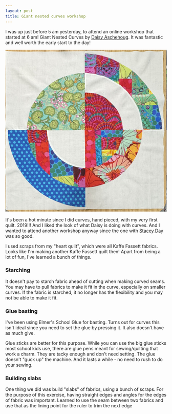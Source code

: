 ```yaml
---
layout: post
title: Giant nested curves workshop
---
```

I was up just before 5 am yesterday, to attend an online workshop that started at 6 am! Giant Nested Curves by [Daisy Aschehoug](https://warmfolk.com/). It was fantastic and well worth the early start to the day!

<img src="/images/giant-nested-curves-block-01.jpg" alt="A large 24 inch square block of pieced fabrics in a riot of colors, shaped in nested circles.">

It's been a hot minute since I did curves, hand pieced, with my very first quilt. 2019!!! And I liked the look of what Daisy is doing with curves. And I wanted to attend another workshop anyway since the one with [Stacey Day](/heart-quilt-workshop/) was so good.

I used scraps from my "heart quilt", which were all Kaffe Fassett fabrics. Looks like I'm making another Kaffe Fassett quilt then!
Apart from being a lot of fun, I've learned a bunch of things.

### Starching
It doesn't pay to starch fabric ahead of cutting when making curved seams. You may have to pull fabrics to make it fit in the curve, especially on smaller curves. If the fabric is starched, it no longer has the flexibility and you may not be able to make it fit.

### Glue basting
I've been using Elmer's School Glue for basting. Turns out for curves this isn't ideal since you need to set the glue by pressing it. It also doesn't have as much give.

Glue sticks are better for this purpose. While you can use the big glue sticks most school kids use, there are glue pens meant for sewing/quilting that work a charm. They are tacky enough and don't need setting. The glue doesn't "guck up" the machine. And it lasts a while - no need to rush to do your sewing.

### Building slabs
One thing we did was build "slabs" of fabrics, using a bunch of scraps. For the purpose of this exercise, having straight edges and angles for the edges of fabric was important. Learned to use the seam between two fabrics and use that as the lining point for the ruler to trim the next edge


